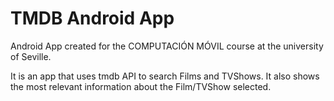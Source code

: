 # TMDB Android App
Android App created for the COMPUTACIÓN MÓVIL course at the university of Seville.

It is an app that uses tmdb API to search Films and TVShows. It also shows the most relevant information about the Film/TVShow selected.
